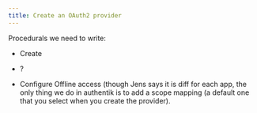 ```yaml
---
title: Create an OAuth2 provider
---
```


Procedurals we need to write:

-   Create

-   ?

-   Configure Offline access (though Jens says it is diff for each app, the only thing we do in authentik is to add a scope mapping (a default one that you select when you create the provider).
